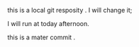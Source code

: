 this is a local git resposity .
I will change it;

I will run at today afternoon.


this is a mater commit .